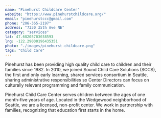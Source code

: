 ```yaml
---
name: "Pinehurst Childcare Center"
website: "https://www.pinehurstchildcare.org/"
email: "pinehurstccc@gmail.com"
phone: "206-365-2197"
address: "7330 35th Ave NE"
category: "services"
lat: 47.68205703038593
lng: -122.29000196435351
photo: "./images/pinehurst-childcare.png"
tags: "Child Care"
---
```


Pinehurst has been providing high quality child care to children and their families since 1982. In 2010, we joined Sound Child Care Solutions (SCCS), the first and only early learning, shared services consortium in Seattle, sharing administrative responsibilities so Center Directors can focus on culturally relevant programming and family communication. 

Pinehurst Child Care Center serves children between the ages of one month-five years of age. Located in the Wedgewood neighborhood of Seattle, we are a licensed, non-profit center. We work in partnership with families, recognizing that education first starts in the home.